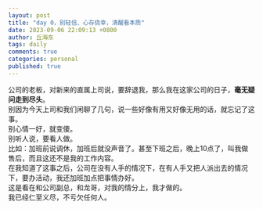 ```yaml
---
layout: post
title: "day 0，别轻信、心存侥幸，清醒看本质"
date: 2023-09-06 22:09:13 +0800
author: 丘海东 
tags: daily
comments: true
categories: personal
published: true
---
```

公司的老板，对新来的直属上司说，要辞退我，那么我在这家公司的日子，**毫无疑问走到尽头**。  
别因为今天上司和我们闲聊了几句，说一些好像有用又好像无用的话，就忘记了这事。  
别心情一好，就变傻。  
别听人说，要看人做。  
比如：加班前说调休，加班后就没声音了。甚至下班之后，晚上10点了，叫我做售后，而且这还不是我的工作内容。  
在我知道了这事之后，公司在没有人手的情况下，在有人手又把人派出去的情况下，要办活动，我还加班加点把事情办好。  
这是看在和公司副总，和龙哥，对我的情分上，我才做的。  
我已经仁至义尽，不亏欠任何人。
